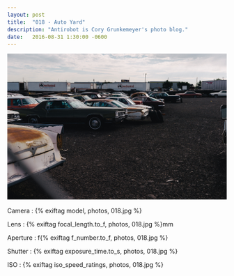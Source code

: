 ```yaml
---
layout: post
title:  "018 - Auto Yard"
description: "Antirobot is Cory Grunkemeyer's photo blog."
date:   2016-08-31 1:30:00 -0600
---
```


![018 - Auto Yard](/photos/018.jpg)

Camera
: {% exiftag model, photos, 018.jpg %}

Lens
: {% exiftag focal_length.to_f, photos, 018.jpg %}mm

Aperture
: f{% exiftag f_number.to_f, photos, 018.jpg %}

Shutter
: {% exiftag exposure_time.to_s, photos, 018.jpg %}

ISO
: {% exiftag iso_speed_ratings, photos, 018.jpg %}
